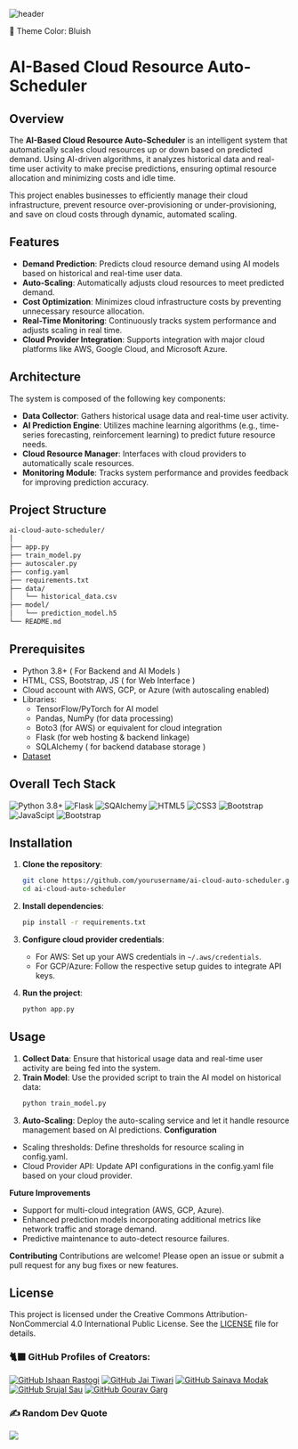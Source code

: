 ![header](https://capsule-render.vercel.app/api?type=waving&color=gradient&customColorList=6)

💙 Theme Color: Bluish <br>
# AI-Based Cloud Resource Auto-Scheduler

## Overview
The **AI-Based Cloud Resource Auto-Scheduler** is an intelligent system that automatically scales cloud resources up or down based on predicted demand. Using AI-driven algorithms, it analyzes historical data and real-time user activity to make precise predictions, ensuring optimal resource allocation and minimizing costs and idle time.

This project enables businesses to efficiently manage their cloud infrastructure, prevent resource over-provisioning or under-provisioning, and save on cloud costs through dynamic, automated scaling.

## Features
- **Demand Prediction**: Predicts cloud resource demand using AI models based on historical and real-time user data.
- **Auto-Scaling**: Automatically adjusts cloud resources to meet predicted demand.
- **Cost Optimization**: Minimizes cloud infrastructure costs by preventing unnecessary resource allocation.
- **Real-Time Monitoring**: Continuously tracks system performance and adjusts scaling in real time.
- **Cloud Provider Integration**: Supports integration with major cloud platforms like AWS, Google Cloud, and Microsoft Azure.

## Architecture
The system is composed of the following key components:
- **Data Collector**: Gathers historical usage data and real-time user activity.
- **AI Prediction Engine**: Utilizes machine learning algorithms (e.g., time-series forecasting, reinforcement learning) to predict future resource needs.
- **Cloud Resource Manager**: Interfaces with cloud providers to automatically scale resources.
- **Monitoring Module**: Tracks system performance and provides feedback for improving prediction accuracy.

## Project Structure
```bash
ai-cloud-auto-scheduler/
│
├── app.py
├── train_model.py
├── autoscaler.py
├── config.yaml
├── requirements.txt
├── data/
│   └── historical_data.csv
├── model/
│   └── prediction_model.h5
└── README.md
 ```


## Prerequisites
- Python 3.8+ ( For Backend and AI Models )
- HTML, CSS, Bootstrap, JS ( for Web Interface )
- Cloud account with AWS, GCP, or Azure (with autoscaling enabled)
- Libraries:
  - TensorFlow/PyTorch for AI model
  - Pandas, NumPy (for data processing)
  - Boto3 (for AWS) or equivalent for cloud integration
  - Flask (for web hosting & backend linkage)
  - SQLAlchemy ( for backend database storage )
- [Dataset](https://www.kaggle.com/datasets/abdurraziq01/cloud-computing-performance-metrics/data}) 
## Overall Tech Stack

![Python 3.8+](https://img.shields.io/badge/python-3670A0?style=for-the-badge&logo=python&logoColor=ffdd54)
![Flask](https://img.shields.io/badge/SQLite-%2300ffd4.svg?style=for-the-badge&logo=flask&logoColor=black)
![SQAlchemy](https://img.shields.io/badge/SQLalchemy-%238f1402.svg?style=for-the-badge&logo=sqlalchemy&logoColor=white)
![HTML5](https://img.shields.io/badge/html5-%23E34F26.svg?style=for-the-badge&logo=html5&logoColor=white)
![CSS3](https://img.shields.io/badge/CSS3-%234285F4.svg?style=for-the-badge&logo=css3&logoColor=white)
![Bootstrap](https://img.shields.io/badge/SQLalchemy-%234c0bce.svg?style=for-the-badge&logo=bootstrap&logoColor=white)
![JavaScipt](https://img.shields.io/badge/javascript-%23323330.svg?style=for-the-badge&logo=javascript&logoColor=%23F7DF1E)
![Bootstrap](https://img.shields.io/badge/bootstrap-%23563D7C.svg?style=for-the-badge&logo=bootstrap&logoColor=white)
  
## Installation

1. **Clone the repository**:
    ```bash
    git clone https://github.com/yourusername/ai-cloud-auto-scheduler.git
    cd ai-cloud-auto-scheduler
    ```

2. **Install dependencies**:
    ```bash
    pip install -r requirements.txt
    ```

3. **Configure cloud provider credentials**:
   - For AWS: Set up your AWS credentials in `~/.aws/credentials`.
   - For GCP/Azure: Follow the respective setup guides to integrate API keys.

4. **Run the project**:
    ```bash
    python app.py
    ```

## Usage
1. **Collect Data**: Ensure that historical usage data and real-time user activity are being fed into the system.
2. **Train Model**: Use the provided script to train the AI model on historical data:
   ```bash
   python train_model.py
3. **Auto-Scaling**: Deploy the auto-scaling service and let it handle resource management based on AI predictions.
**Configuration**
- Scaling thresholds: Define thresholds for resource scaling in config.yaml.
- Cloud Provider API: Update API configurations in the config.yaml file based on your cloud provider.
  
**Future Improvements**
- Support for multi-cloud integration (AWS, GCP, Azure).
- Enhanced prediction models incorporating additional metrics like network traffic and storage demand.
- Predictive maintenance to auto-detect resource failures.

**Contributing**
Contributions are welcome! Please open an issue or submit a pull request for any bug fixes or new features.

## License
This project is licensed under the Creative Commons Attribution-NonCommercial 4.0 International Public License. See the [LICENSE](https://github.com/TridentifyIshaan/VaayuNetra/blob/cca180278d1da7978c79f5a6b1bf966a93410ce9/LICENSE) file for details.

### 🐈‍⬛ GitHub Profiles of Creators:

[![GitHub Ishaan Rastogi](https://img.shields.io/badge/IshaanRastogi-%23FFFFFF.svg?logo=GitHub&logoColor=black)](https://github.com/TridentifyIshaan)
[![GitHub Jai Tiwari](https://img.shields.io/badge/JaiTiwari-%23FFFFFF.svg?logo=GitHub&logoColor=black)](https://github.com/JAI0705)
[![GitHub Sainava Modak](https://img.shields.io/badge/SainavaModak-%23FFFFFF.svg?logo=GitHub&logoColor=black)](https://github.com/Sainava)
[![GitHub Srujal Sau](https://img.shields.io/badge/SrujalSau-%23FFFFFF.svg?logo=GitHub&logoColor=black)](https://github.com/22srujal)
[![GitHub Gourav Garg](https://img.shields.io/badge/GouravGarg-%23FFFFFF.svg?logo=GitHub&logoColor=black)](https://github.com/18gourav)

### ✍️ Random Dev Quote
![](https://quotes-github-readme.vercel.app/api?type=horizontal&theme=radical)
